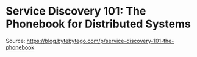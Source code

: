 # Service Discovery 101: The Phonebook for Distributed Systems

Source:
https://blog.bytebytego.com/p/service-discovery-101-the-phonebook